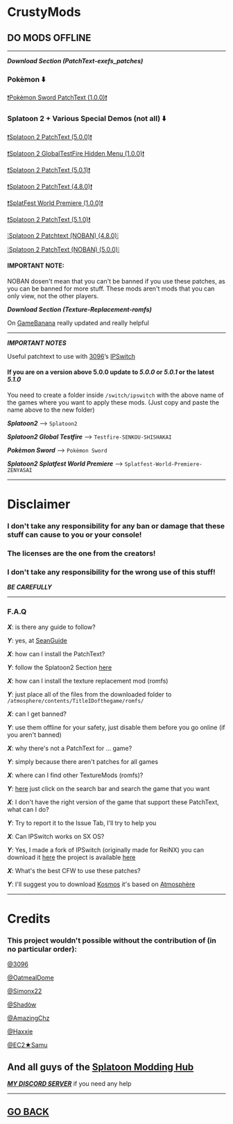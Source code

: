 # CrustyMods

## DO MODS OFFLINE

---
***Download Section (PatchText-exefs_patches)***

### Pokèmon ⬇️

[❗️Pokèmon Sword PatchText (1.0.0)❗️](https://raw.githubusercontent.com/Back0ldor/PatchText.Party/master/PkSw_1.0.0.pchtxt)

### Splatoon 2 + Various Special Demos (not all) ⬇️

[❗️Splatoon 2 PatchText (5.0.0)❗️](https://raw.githubusercontent.com/Back0ldor/PatchText.Party/master/S2_5.0.0.pchtxt)

[❗️Splatoon 2 GlobalTestFire Hidden Menu (1.0.0)❗️](https://raw.githubusercontent.com/Back0ldor/PatchText.Party/master/S2Testfire_1.0.0.pchtxt)

[❗️Splatoon 2 PatchText (5.0.1)❗️](https://raw.githubusercontent.com/Back0ldor/PatchText.Party/master/S2_5.0.1.pchtxt)

[❗️Splatoon 2 PatchText (4.8.0)❗️](https://raw.githubusercontent.com/Back0ldor/PatchText.Party/master/S2_4.8.0.pchtxt)

[❗️SplatFest World Premiere (1.0.0)❗️](https://raw.githubusercontent.com/Back0ldor/PatchText.Party/master/S2SplatFestWorldPremiere_1.0.0.pchtxt)

[❗Splatoon 2 PatchText (5.1.0)❗](https://raw.githubusercontent/CrustySean/CrustyMods/S2_5.1.0.pchtxt)

[❕Splatoon 2 Patchtext (NOBAN) (4.8.0)❕](https://raw.githubusercontent.com/CrustySean/CrustyMods/master/S2_4.8.0_noban.pchtxt)

[❕Splatoon 2 PatchText (NOBAN) (5.0.0)❕](https://raw.githubusercontent.com/CrustySean/CrustyMods/master/S2_5.0.0_noban.pchtxt)


#### IMPORTANT NOTE: 

NOBAN dosen't mean that you can't be banned if you use these patches, as you can be banned for more stuff. These mods aren't mods that you can only view, not the other players. 


***Download Section (Texture-Replacement-romfs)***

On [GameBanana](https://gamebanana.com/games/6383) really updated and really helpful

---
***IMPORTANT NOTES***

Useful patchtext to use with [3096](https://github.com/3096)’s [IPSwitch](https://github.com/3096/ipswitch/releases) 

#### If you are on a version above 5.0.0 update to ***5.0.0*** or ***5.0.1*** or the latest ***5.1.0***

You need to create a folder inside ```/switch/ipswitch``` with the above name of the games where you want to apply these mods. (Just copy and paste the name above to the new folder)

***Splatoon2*** --> ```Splatoon2```

***Splatoon2 Global Testfire*** --> ```Testfire-SENKOU-SHISHAKAI```

***Pokèmon Sword*** --> ```Pokèmon Sword```

***Splatoon2 Splatfest World Premiere*** --> ```Splatfest-World-Premiere-ZENYASAI```

---

# Disclaimer

### I don't take any responsibility for any ban or damage that these stuff can cause to you or your console!

### The licenses are the one from the creators!

### I don't take any responsibility for the wrong use of this stuff!


***BE CAREFULLY***

---
### F.A.Q

***X***: is there any guide to follow?

***Y***: yes, at [SeanGuide](https://crustysean.github.io/SeanGuide/)


***X***: how can I install the PatchText?

***Y***: follow the Splatoon2 Section [here](https://back0ldor.github.io)


***X***: how can I install the texture replacement mod (romfs)

***Y***: just place all of the files from the downloaded folder to ```/atmosphere/contents/TitleIDofthegame/romfs/```


***X***: can I get banned?

***Y***: use them offline for your safety, just disable them before you go online (if you aren't banned)


***X***: why there's not a PatchText for ... game?

***Y***: simply because there aren't patches for all games

***X***: where can I find other TextureMods (romfs)?

***Y***: [here](https://gamebanana.com) just click on the search bar and search the game that you want


***X***: I don't have the right version of the game that support these PatchText, what can I do?

***Y***: Try to report it to the Issue Tab, I'll try to help you


***X***: Can IPSwitch works on SX OS? 

***Y***: Yes, I made a fork of IPSwitch (originally made for ReiNX) you can download it [here](https://cdn.discordapp.com/attachments/677847787681087488/680711056330588160/IPSwitchSXOS.nro) the project is available [here](https://github.com/Back0ldor/IPSwitchMOD)


***X***: What's the best CFW to use these patches?

***Y***: I'll suggest you to download [Kosmos](https://github.com/AtlasNX/Kosmos/releases) it's based on [Atmosphère](https://github.com/Atmosphere-NX/Atmosphere)

---
# Credits

### This project wouldn't possible without the contribution of (in no particular order):

[@3096](https://github.com/3096)

[@OatmealDome](https://oatmealdome.me)

[@Simonx22](https://github.com/Simonx22)

[@Shadòw](https://github.com/shadowninja108)

[@AmazingChz](https://github.com/AmazingChz)

[@Haxxie](https://youtube.com/Haxxie)

[@EC2★Samu](https://www.youtube.com/channel/UCypWFxm4kmGepmL0WwfW32Q)

And all guys of the [Splatoon Modding Hub](https://discord.gg/5k4msvP)
---

***[MY DISCORD SERVER](https://discord.gg/cD4GnpA)*** if you need any help

---

## [GO BACK](https://crustysean.github.io)
